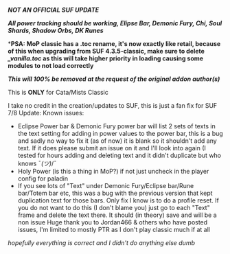 ***NOT AN OFFICIAL SUF UPDATE***

***All power tracking should be working, Elipse Bar, Demonic Fury, Chi, Soul Shards, Shadow Orbs, DK Runes***

***PSA: MoP classic has a .toc rename, it's now exactly like retail, because of this when upgrading from SUF 4.3.5-classic, make sure to delete *_vanilla.toc* as this will take higher priority in loading causing some modules to not load correctly**

***This will 100% be removed at the request of the original addon author(s)***

This is **ONLY** for Cata/Mists Classic

I take no credit in the creation/updates to SUF, this is just a fan fix for SUF
7/8 Update:
Known issues:

- Eclipse Power bar & Demonic Fury power bar will list 2 sets of texts in the text setting for adding in power values to the power bar, this is a bug and sadly no way to fix it (as of now) it is blank so it shouldn't add any text. If it does please submit an issue on it and I'll look into again (I tested for hours adding and deleting text and it didn't duplicate but who knows ¯_(ツ)_/¯
- Holy Power (is this a thing in MoP?) if not just uncheck in the player config for paladin
- If you see lots of "Text" under Demonic Fury/Eclipse bar/Rune bar/Totem bar etc, this was a bug with the previous version that kept duplication text for those bars. Only fix I know is to do a profile reset. If you do not want to do this (I don't blame you) just go to each "Text" frame and delete the text there. It should (in theory) save and will be a non issue
Huge thank you to Jordan466 & others who have posted issues, I'm limited to mostly PTR as I don't play classic much if at all

*hopefully everything is correct and I didn't do anything else dumb*
